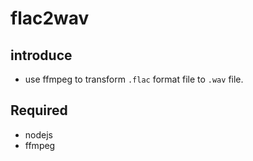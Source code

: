 # flac2wav

## introduce
+ use ffmpeg to transform `.flac` format file to `.wav` file. 

## Required
+ nodejs
+ ffmpeg

